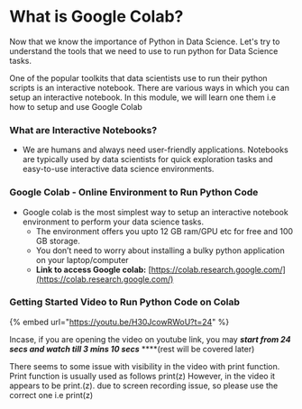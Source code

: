 # What is Google Colab?

Now that we know the importance of Python in Data Science. Let's try to understand the tools that we need to use to run python for Data Science tasks.

One of the popular toolkits that data scientists use to run their python scripts is an interactive notebook. There are various ways in which you can setup an interactive notebook. In this module, we will learn one them i.e how to setup and use Google Colab

### What are Interactive Notebooks?

* We are humans and always need user-friendly applications. Notebooks are typically used by data scientists for quick exploration tasks and easy-to-use interactive data science environments.

### Google Colab - **Online Environment to Run Python Code**

* Google colab is the most simplest way to setup an interactive notebook environment to perform your data science tasks. 
  * The environment offers you upto 12 GB ram/GPU etc for free and 100 GB storage.
  * You don’t need to worry about installing a bulky python application on your laptop/computer
  * **Link to access Google colab:** [https://colab.research.google.com/](https://colab.research.google.com/)

### **Getting Started Video to Run Python Code on Colab**

{% embed url="https://youtu.be/H30JcowRWoU?t=24" %}

Incase, if you are opening the video on youtube link, you may _**start from 24 secs and watch till 3 mins 10 secs**_ ****\(rest will be covered later\)

There seems to some issue with visibility in the video with print function. Print function is usually used as follows print\(z\)  However, in the video it appears to be print.\(z\). due to screen recording  issue, so please use the correct one i.e print\(z\)

